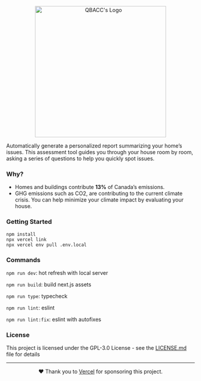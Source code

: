 <p align="center">
<img src="https://raw.githubusercontent.com/QBACC/home-project/master/public/logo.png" alt="QBACC's Logo" width="350px" />
</p>

Automatically generate a personalized report summarizing your home’s issues. This assessment tool guides you through your house room by room, asking a series of questions to help you quickly spot issues.

### Why?

- Homes and buildings contribute **13%** of Canada’s emissions.
- GHG emissions such as CO2, are contributing to the current climate crisis. You can help minimize your climate impact by evaluating your house.

### Getting Started

```
npm install
npx vercel link
npx vercel env pull .env.local
```

### Commands

`npm run dev`: hot refresh with local server

`npm run build`: build next.js assets

`npm run type`: typecheck

`npm run lint`: eslint

`npm run lint:fix`: eslint with autofixes

### License

This project is licensed under the GPL-3.0 License - see the [LICENSE.md](https://github.com/QBACC/home-project/blob/master/LICENSE) file for details

---

<p align="center">
❤️ Thank you to <a href="https://vercel.com/?utm_source=qbacc-home-project&utm_campaign=oss">Vercel</a> for sponsoring this project.
</p>
